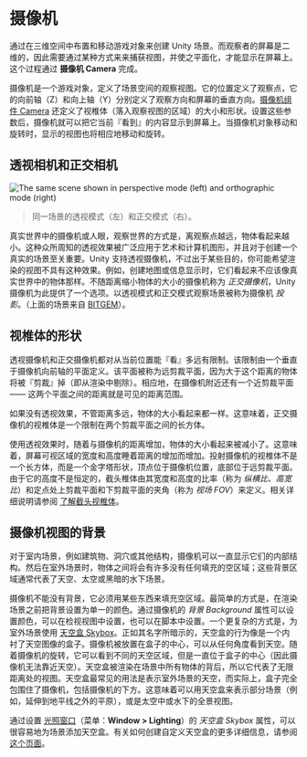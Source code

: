 <!-- # Cameras -->
# 摄像机

<!-- A Unity scene is created by arranging and moving objects in a three-dimensional space. Since the viewer’s screen is two-dimensional, there needs to be a way to capture a view and “flatten” it for display. This is accomplished using **Cameras**. -->

通过在三维空间中布置和移动游戏对象来创建 Unity 场景。而观察者的屏幕是二维的，因此需要通过某种方式来来捕获视图，并使之平面化，才能显示在屏幕上。这个过程通过 **摄像机 Camera** 完成。

<!-- A camera is an object that defines a view in scene space. The object’s position defines the viewpoint, while the forward (Z) and upward (Y) axes of the object define the view direction and the top of the screen, respectively. The [Camera component] also defines the size and shape of the region that falls within the view. With these parameters set up, the camera can display what it currently “sees” to the screen. As the camera object moves and rotates, the displayed view will also move and rotate accordingly. -->

摄像机是一个游戏对象，定义了场景空间的观察视图。它的位置定义了观察点，它的向前轴（Z）和向上轴（Y）分别定义了观察方向和屏幕的垂直方向。[摄像机组件 Camera] 还定义了视椎体（落入观察视图的区域）的大小和形状。设置这些参数后，摄像机就可以把它当前『看到』的内容显示到屏幕上。当摄像机对象移动和旋转时，显示的视图也将相应地移动和旋转。

[Camera component]: https://docs.unity3d.com/Manual/class-Camera.html
[摄像机组件 Camera]: https://docs.unity3d.com/Manual/class-Camera.html

<!-- ## Perspective and orthographic cameras -->
## 透视相机和正交相机

![The same scene shown in perspective mode (left) and orthographic mode (right)](https://docs.unity3d.com/uploads/Main/CameraPerspectiveAndOrtho.jpg)
<!-- > The same scene shown in perspective mode (left) and orthographic mode (right) -->
> 同一场景的透视模式（左）和正交模式（右）。

<!-- A camera in the real world, or indeed a human eye, sees the world in a way that makes objects look smaller the farther they are from the point of view. This well-known perspective effect is widely used in art and computer graphics and is important for creating a realistic scene. Naturally, Unity supports perspective cameras, but for some purposes, you want to render the view without this effect. For example, you might want to create a map or information display that is not supposed to appear exactly like a real-world object. A camera that does not diminish the size of objects with distance is referred to as _orthographic_ and Unity cameras also have an option for this. The perspective and orthographic modes of viewing a scene are known as camera _projections_. (scene above from [BITGEM]) -->

真实世界中的摄像机或人眼，观察世界的方式是，离观察点越远，物体看起来越小。这种众所周知的透视效果被广泛应用于艺术和计算机图形，并且对于创建一个真实的场景至关重要。Unity 支持透视摄像机，不过出于某些目的，你可能希望渲染的视图不具有这种效果。例如，创建地图或信息显示时，它们看起来不应该像真实世界中的物体那样。不随距离缩小物体的大小的摄像机称为 _正交摄像机_，Unity 摄像机为此提供了一个选项。以透视模式和正交模式观察场景被称为摄像机 _投影_。（上面的场景来自 [BITGEM]）。

[BITGEM]: https://www.assetstore.unity3d.com/en/#!/publisher/1299

<!-- ## The shape of the viewed region -->
## 视椎体的形状

<!-- Both perspective and orthographic cameras have a limit on how far they can “see” from their current position. The limit is defined by a plane that is perpendicular to the camera’s forward (Z) direction. This is known as the far clipping plane since objects at a greater distance from the camera are “clipped” (ie, excluded from rendering). There is also a corresponding near clipping plane close to the camera - the viewable range of distance is that between the two planes. -->

透视摄像机和正交摄像机都对从当前位置能『看』多远有限制。该限制由一个垂直于摄像机向前轴的平面定义。该平面被称为远剪裁平面，因为大于这个距离的物体将被『剪裁』掉（即从渲染中剔除）。相应地，在摄像机附近还有一个近剪裁平面 —— 这两个平面之间的距离就是可见的距离范围。

<!-- Without perspective, objects appear the same size regardless of their distance. This means that the viewing volume of an orthographic camera is defined by a rectangular box extending between the two clipping planes. -->

如果没有透视效果，不管距离多远，物体的大小看起来都一样。这意味着，正交摄像机的视椎体是一个限制在两个剪裁平面之间的长方体。

<!-- When perspective is used, objects appear to diminish in size as the distance from camera increases. This means that the width and height of the viewable part of the scene grows with increasing distance. The viewing volume of a perspective camera, then, is not a box but a pyramidal shape with the apex at the camera’s position and the base at the far clipping plane. The shape is not exactly a pyramid, however, because the top is cut off by the near clipping plane; this kind of truncated pyramid shape is known as a frustum. Since its height is not constant, the frustum is defined by the ratio of its width to its height (known as the aspect ratio) and the angle between the top and bottom at the apex (known as the _field of view of FOV_). See the page about [understanding the view frustum] for a more detailed explanation. -->

使用透视效果时，随着与摄像机的距离增加，物体的大小看起来被减小了。这意味着，屏幕可视区域的宽度和高度睡着距离的增加而增加。投射摄像机的视椎体不是一个长方体，而是一个金字塔形状，顶点位于摄像机位置，底部位于远剪裁平面。由于它的高度不是恒定的，截头椎体由其宽度和高度的比率（称为 _纵横比、高宽比_）和定点处上剪裁平面和下剪裁平面的夹角（称为 _视场 FOV_）来定义。相关详细说明请参阅 [了解截头视椎体]。

[understanding the view frustum]: https://docs.unity3d.com/Manual/UnderstandingFrustum.html
[了解截头视椎体]: https://docs.unity3d.com/Manual/UnderstandingFrustum.html

<!-- ## The background to the camera view -->
## 摄像机视图的背景

<!-- For indoor scenes, the camera may always be completely inside some object representing the interior of a building, cave or other structure. When the action takes place outdoors, however, there will be many empty areas in between objects that are filled with nothing at all; these background areas typically represent the sky, space or the murky depths of an underwater scene. -->

对于室内场景，例如建筑物、洞穴或其他结构，摄像机可以一直显示它们的内部结构。然后在室外场景时，物体之间将会有许多没有任何填充的空区域；这些背景区域通常代表了天空、太空或黑暗的水下场景。

<!-- A camera can’t leave the background completely undecided and so it must fill in the empty space with something. The simplest option is to clear the background to a flat color before rendering the scene on top of it. You can set this color using the camera’s _Background_ property, either from the inspector or from a script. A more sophisticated approach that works well with outdoor scenes is to use a [Skybox]. As its name suggests, a skybox behaves like a “box” lined with images of a sky. The camera is effectively placed at the center of this box and can see the sky from all directions. The camera sees a different area of sky as it rotates but it never moves from the center (so the camera cannot get “closer” to the sky). The skybox is rendered behind all objects in the scene and so it represents a view at infinite distance. The most common usage is to represent the sky in a standard outdoor scene but the box actually surrounds the camera completely, even underneath. This means that you can use a skybox to represent parts of the scene (eg, rolling plains that stretch beyond the horizon) or the all-round view of a scene in space or underwater. -->

摄像机不能没有背景，它必须用某些东西来填充空区域。最简单的方式是，在渲染场景之前把背景设置为单一的颜色。通过摄像机的 _背景 Background_ 属性可以设置颜色，可以在检视视图中设置，也可以在脚本中设置。一个更复杂的方式是，为室外场景使用 [天空盒 Skybox]。正如其名字所暗示的，天空盒的行为像是一个内衬了天空图像的盒子。摄像机被放置在盒子的中心，可以从任何角度看到天空。随着摄像机的旋转，它可以看到不同的天空区域，但是一直位于盒子的中心（因此摄像机无法靠近天空）。天空盒被渲染在场景中所有物体的背后，所以它代表了无限距离处的视图。天空盒最常见的用法是表示室外场景的天空，而实际上，盒子完全包围住了摄像机，包括摄像机的下方。这意味着可以用天空盒来表示部分场景（例如，延伸到地平线之外的平原），或是太空中或水下的全景视图。

[Skybox]: https://docs.unity3d.com/Manual/class-Skybox.html
[天空盒 Skybox]: https://docs.unity3d.com/Manual/class-Skybox.html

<!-- You can add a skybox to a scene simply by setting the _Skybox_ property in the [Lighting window] (menu: **Window > Lighting**). See [this page] for further details on how to create your own skybox. -->

通过设置 [光照窗口]（菜单：**Window > Lighting**）的 _天空盒 Skybox_ 属性，可以很容易地为场景添加天空盒。有关如何创建自定义天空盒的更多详细信息，请参阅 [这个页面]。

[Lighting window]: https://docs.unity3d.com/Manual/GlobalIllumination.html
[this page]: https://docs.unity3d.com/Manual/HOWTO-UseSkybox.html
[光照窗口]: https://docs.unity3d.com/Manual/GlobalIllumination.html
[这个页面]: https://docs.unity3d.com/Manual/HOWTO-UseSkybox.html